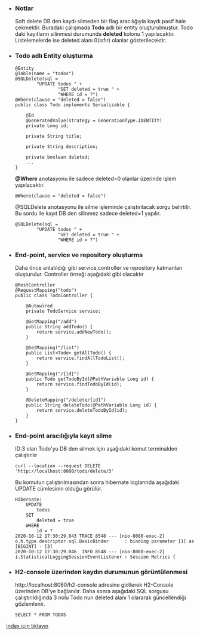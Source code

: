 * ### Notlar
    Soft delete DB den kaydı silmeden bir flag aracılığıyla kaydı pasif hale çekmektir.
    Buradaki çalışmada **Todo** adlı bir entity oluşturulmuştur. Todo daki kayıtların silinmesi durumunda  **deleted** kolonu 1 yapılacaktır.
    Listelemelerde ise deleted alanı 0(sıfır) olanlar gösterilecektir.
     
* ### Todo adlı Entity oluşturma
    ```
    @Entity
    @Table(name = "todos")
    @SQLDelete(sql =
            "UPDATE todos " +
                    "SET deleted = true " +
                    "WHERE id = ?")
    @Where(clause = "deleted = false")
    public class Todo implements Serializable {
    
        @Id
        @GeneratedValue(strategy = GenerationType.IDENTITY)
        private Long id;
    
        private String title;
    
        private String description;
    
        private boolean deleted;
        ...
    }
    ``` 

    **@Where** anotasyonu ile sadece deleted=0 olanlar üzerinde işlem yapılacaktır.
    ```
    @Where(clause = "deleted = false")
    ``` 
    @SQLDelete anotasyonu ile silme işleminde çalıştırılacak sorgu belirtilir. Bu sordu ile kayıt DB den silinmez sadece deleted=1 yapılır.
    ```
    @SQLDelete(sql =
            "UPDATE todos " +
                    "SET deleted = true " +
                    "WHERE id = ?")
    ```
    
* ### End-point, service ve repository oluşturma
    Daha önce anlatıldığı gibi service,controller ve repository katmanları oluşturulur.
    Controller örneği aşağıdaki gibi olacaktır
    ```
    @RestController
    @RequestMapping("todo")
    public class TodoController {
    
        @Autowired
        private TodoService service;
    
        @GetMapping("/add")
        public String addTodo() {
            return service.addNewTodo();
        }
    
        @GetMapping("/list")
        public List<Todo> getAllTodo() {
            return service.findAllTodoList();
        }
    
        @GetMapping("/{id}")
        public Todo getTodoById(@PathVariable Long id) {
            return service.findTodoById(id);
        }
    
        @DeleteMapping("/delete/{id}")
        public String deleteTodo(@PathVariable Long id) {
            return service.deleteTodoById(id);
        }
    }
    ```
    
* ### End-point aracılığıyla kayıt silme
    ID:3 olan Todo'yu DB den silmek için aşağıdaki komut terminalden çalıştırılır
    ```
    curl --location --request DELETE 'http://localhost:8080/todo/delete/3'
    ```
    
    Bu komutun çalıştırılmasından sonra hibernate loglarında aşağıdaki UPDATE cümlesinin olduğu görülür.
    ```
    Hibernate: 
        UPDATE
            todos 
        SET
            deleted = true 
        WHERE
            id = ?
    2020-10-12 17:30:29.043 TRACE 8548 --- [nio-8080-exec-2] o.h.type.descriptor.sql.BasicBinder      : binding parameter [1] as [BIGINT] - [3]
    2020-10-12 17:30:29.046  INFO 8548 --- [nio-8080-exec-2] i.StatisticalLoggingSessionEventListener : Session Metrics {
    ```
    
* ### H2-console üzerinden kaydın durumunun görüntülenmesi
    http://localhost:8080/h2-console adresine gidilerek  H2-Console üzerinden DB'ye bağlanılır. 
    Daha sonra aşağıdaki SQL sorgusu çalıştırıldığında 3 nolu Todo nun deleted alanı 1 olararak güncellendiği gözlemlenir.
    ```
    SELECT * FROM TODOS 
    ```

[index için tıklayın](../README.md)
